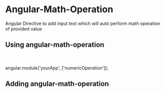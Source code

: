 # Angular-Math-Operation
Angular Directive to add input text which will auto perform math operation of provided value



Using angular-math-operation
----------------------------------
<script src="angular-mathoperation.js"></script>
<br/>
<br/>
angular.module('yourApp', ['numericOperation']);

<br/>

Adding angular-math-operation
------------------------------

<form name="Form">
    <div class="row">
        <div>
        <math-operation></math-operation>
        </div>
      </div>
</form>
